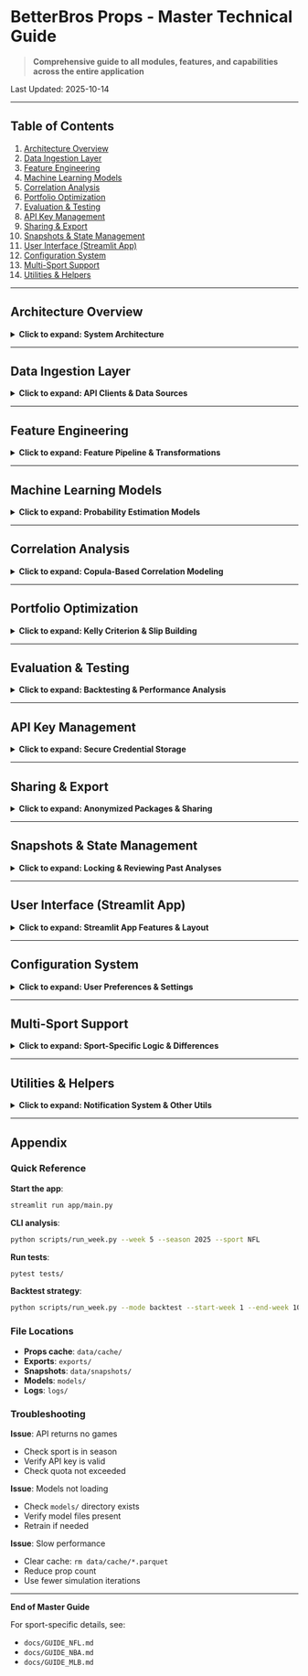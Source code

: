 # BetterBros Props - Master Technical Guide

> **Comprehensive guide to all modules, features, and capabilities across the entire application**

Last Updated: 2025-10-14

---

## Table of Contents

1. [Architecture Overview](#architecture-overview)
2. [Data Ingestion Layer](#data-ingestion-layer)
3. [Feature Engineering](#feature-engineering)
4. [Machine Learning Models](#machine-learning-models)
5. [Correlation Analysis](#correlation-analysis)
6. [Portfolio Optimization](#portfolio-optimization)
7. [Evaluation & Testing](#evaluation--testing)
8. [API Key Management](#api-key-management)
9. [Sharing & Export](#sharing--export)
10. [Snapshots & State Management](#snapshots--state-management)
11. [User Interface (Streamlit App)](#user-interface-streamlit-app)
12. [Configuration System](#configuration-system)
13. [Multi-Sport Support](#multi-sport-support)
14. [Utilities & Helpers](#utilities--helpers)

---

## Architecture Overview

<details>
<summary><strong>Click to expand: System Architecture</strong></summary>

### High-Level Flow

```
Data Ingestion → Feature Engineering → ML Models → Correlation → Optimization → UI Display
      ↓                  ↓                  ↓            ↓             ↓           ↓
  API Clients      Feature Pipeline    GBM/Bayes    Copulas    Kelly Criterion  Streamlit
```

### Directory Structure

```
betterbros-props/
├── app/                    # Streamlit UI application
│   └── main.py            # Main app entry point
├── src/                   # Backend source code
│   ├── ingest/           # Data ingestion (APIs, weather, injuries)
│   ├── features/         # Feature engineering pipeline
│   ├── models/           # ML probability models
│   ├── corr/             # Correlation & copula analysis
│   ├── optimize/         # Portfolio optimization
│   ├── eval/             # Backtesting & evaluation
│   ├── keys/             # API key management
│   ├── snapshots/        # State management
│   ├── share/            # Export & sharing
│   ├── utils/            # Utilities
│   └── config.py         # Central configuration
├── data/                 # Data storage (cache, snapshots)
├── docs/                 # User documentation
├── scripts/              # CLI tools
├── tests/                # Test suite
└── models/               # Trained ML models
```

### Core Philosophy

1. **Multi-Sport Support**: NFL, NBA, MLB with sport-specific logic
2. **Dual Data Sources**: The Odds API (primary) + SportsGameOdds (secondary)
3. **Ensemble Modeling**: GBM + Bayesian for robust probabilities
4. **Correlation-Aware**: Copulas capture complex dependencies
5. **Kelly Optimization**: Mathematical bankroll management
6. **Uncertainty Quantification**: Confidence intervals on all predictions

</details>

---

## Data Ingestion Layer

<details>
<summary><strong>Click to expand: API Clients & Data Sources</strong></summary>

### Module: `src/ingest/`

#### 1. **The Odds API Client** (`odds_api_client.py`)

**Purpose**: Primary data source for player props across all sports

**Key Functions**:
- `get_upcoming_games()`: Fetch upcoming games for a sport
- `get_player_props(game_id, market)`: Fetch props for specific game/market
- `fetch_all_player_props()`: Comprehensive prop fetch for all games

**Sport Support**:
- NFL: 14 prop markets (passing_yds, rushing_yds, receiving_yds, pass_tds, etc.)
- NBA: 11 prop markets (points, rebounds, assists, threes, PRA combos)
- MLB: 11 prop markets (hits, home_runs, rbis, strikeouts, total_bases)

**Configuration**:
```python
client = OddsAPIClient(api_key="your_key", sport="NFL")  # or "NBA", "MLB"
props = client.fetch_all_player_props(markets=["player_pass_yds", "player_pass_tds"])
```

**Rate Limits**: 500 free requests/month, then paid tiers

---

#### 2. **SportsGameOdds Client** (`sportgameodds_client.py`)

**Purpose**: Alternative/supplementary data source

**Key Functions**:
- `get_games()`: Fetch games by sport/date
- `get_player_props()`: Fetch player props
- Similar API to OddsAPIClient for easy swapping

**Usage**: Set `SPORTGAMEODDS_API_KEY` in `.env`

---

#### 3. **Sport Configuration** (`sport_config.py`)

**Purpose**: Centralized sport-specific configuration

**Key Functions**:
- `get_sport_key(sport)`: Map "NFL" → "americanfootball_nfl"
- `get_prop_markets(sport)`: Get all prop markets for a sport
- `normalize_prop_type(market, sport)`: Standardize prop naming
- `infer_position(prop_type, sport)`: Guess player position from prop type

**Sport Keys**:
```python
NFL: "americanfootball_nfl"
NBA: "basketball_nba"
MLB: "baseball_mlb"
```

---

#### 4. **Sleeper Client / Mock Data** (`sleeper_client.py`)

**Purpose**: Mock data generator for development/testing

**Key Functions**:
- `fetch_current_props(week, season, sport)`: Main entry point
- `_get_mock_props_nfl()`: Generate 100 NFL props
- `_get_mock_props_nba()`: Generate 75 NBA props (15 players × 5 prop types)
- `_get_mock_props_mlb()`: Generate 55 MLB props (10 batters + 5 pitchers)

**Mock Data Features**:
- Realistic player names (Mahomes, Luka, Ohtani, etc.)
- Realistic prop lines and odds
- Sport-specific positions and stats
- Cached to parquet files for speed

**Cache Location**: `data/cache/sleeper_{sport}_{week}_{season}.parquet`

---

#### 5. **Weather Provider** (`weather_provider.py`)

**Purpose**: Weather data for outdoor games (NFL, MLB)

**Key Functions**:
- `fetch_weather_for_game(game_id, date)`: Get weather for a game
- `enrich_props_with_weather(props_df)`: Add weather columns to dataframe

**Weather Factors**:
- Temperature (°F)
- Wind speed (mph)
- Precipitation probability (%)
- Is dome game (bool)

**Sport Logic**:
- **NFL**: All weather factors matter (wind affects passing, cold affects ball handling)
- **MLB**: Wind and temperature critical (affects fly balls, HRs)
- **NBA**: Always indoor, no weather impact

---

#### 6. **Injuries Provider** (`injuries_provider.py`)

**Purpose**: Player injury data

**Key Functions**:
- `fetch_injuries(sport, week, season)`: Get injury reports
- `enrich_props_with_injuries(props_df)`: Add injury status to dataframe

**Injury Statuses**: Out, Doubtful, Questionable, Probable, Healthy

**Current State**: Uses mock injuries. Future: Integrate real injury APIs

---

#### 7. **Baseline Stats** (`baseline_stats.py`)

**Purpose**: Historical player statistics

**Key Functions**:
- `fetch_player_baselines(sport, season)`: Get season averages
- `get_player_baseline(player_id, stat_type)`: Get specific stat

**Stats Tracked**:
- Season averages (yards, points, hits, etc.)
- Last 5 game averages
- Career averages
- Split stats (home/away, vs opponent, etc.)

</details>

---

## Feature Engineering

<details>
<summary><strong>Click to expand: Feature Pipeline & Transformations</strong></summary>

### Module: `src/features/pipeline.py`

**Purpose**: Transform raw props data into ML-ready features

### Main Function

```python
def build_full_features(props_df: pd.DataFrame, sport: str = "NFL") -> pd.DataFrame:
    """
    Complete feature engineering pipeline.

    Input: Raw props with lines and odds
    Output: Feature-rich dataframe ready for ML models
    """
```

### Feature Categories

#### 1. **Player Form Features**
- Recent game performance (last 1, 3, 5, 10 games)
- Consistency score (variance in recent games)
- Trend direction (improving vs declining)
- Hot streak detection (3+ games above average)

**Position-Specific Consistency**:
- NFL QB: 78-90% (most consistent)
- NFL RB: 70-82%
- NFL WR/TE: 65-80%
- NBA PG/SG/SF/PF/C: 68-85%
- MLB Batter/Pitcher: 60-78% (highest variance)

#### 2. **Usage Features**
- Snap share / minutes percentage
- Target share / shot attempts
- Red zone / clutch usage
- Game script impact

**Sport-Specific**:
- **NFL**: Snap %, target %, red zone %
- **NBA**: Minutes %, shot attempts %, clutch usage
- **MLB**: Plate appearance %, RISP situations

#### 3. **Matchup Features**
- Opponent defensive ranking
- Historical performance vs opponent
- Home/away splits
- Division/conference games

#### 4. **Context Features**
- Game total (over/under)
- Spread (expected margin)
- Team pace of play
- Rest days / back-to-back

#### 5. **Weather Features** (NFL/MLB only)
- Temperature (affects ball physics)
- Wind speed (affects passing/fly balls)
- Precipitation (affects handling)
- Dome game (no weather)

**Weather Impact Calculation**:
```python
# NFL: Wind > 15 mph = -15% passing yards
# MLB: Wind blowing out > 10 mph = +20% HR probability
# NBA: Always "None" (indoor)
```

#### 6. **Injury Features**
- Player injury status
- Key teammates out (usage boost)
- Opponent injuries (matchup advantage)

#### 7. **Odds-Derived Features**
- Implied probability from odds
- Market inefficiency score
- Line movement (if available)
- Sharp vs square action

### Feature Engineering Process

```python
# Step 1: Load raw props
props_df = fetch_current_props(week=5, season=2025, sport="NFL")

# Step 2: Build features
features_df = build_full_features(props_df, sport="NFL")

# Step 3: Feature validation
# - Check for nulls
# - Scale numeric features
# - Encode categorical features

# Step 4: Ready for ML models
predictions = model.predict_proba(features_df)
```

### Sport-Aware Feature Logic

The pipeline automatically detects sport and adjusts:
- Position recognition (QB/RB/WR vs PG/SG/SF vs BATTER/PITCHER)
- Usage metrics (snaps vs minutes vs plate appearances)
- Weather impact (critical vs moderate vs none)
- Consistency expectations (position-specific)

</details>

---

## Machine Learning Models

<details>
<summary><strong>Click to expand: Probability Estimation Models</strong></summary>

### Module: `src/models/`

**Philosophy**: Ensemble of complementary models for robust predictions

### 1. **Gradient Boosting Model** (`gbm.py`)

**Algorithm**: XGBoost or LightGBM

**Strengths**:
- Captures non-linear relationships
- Handles missing data well
- Fast training and prediction
- Feature importance insights

**Training Process**:
```python
from src.models.gbm import GradientBoostingModel

model = GradientBoostingModel(model_type="xgboost")
model.train(features_df, outcomes_df)
probabilities = model.predict_proba(new_features_df)
```

**Hyperparameters**:
- Max depth: 6-8
- Learning rate: 0.01-0.1
- N estimators: 100-500
- Min child weight: 1-5

**Output**: Point estimate probability (e.g., 0.65 = 65% chance of hitting over)

---

### 2. **Bayesian Hierarchical Model** (`bayes.py`)

**Algorithm**: PyMC3 or Stan

**Strengths**:
- Quantifies uncertainty (confidence intervals)
- Incorporates prior knowledge
- Handles small sample sizes
- Player-specific effects

**Model Structure**:
```
Global Effect (all players)
  ↓
Position Effect (QB, RB, WR, etc.)
  ↓
Player Effect (individual skill)
  ↓
Game Context Effect
  ↓
Final Probability
```

**Training Process**:
```python
from src.models.bayes import BayesianModel

model = BayesianModel()
model.fit(features_df, outcomes_df)
mean_prob, ci_lower, ci_upper = model.predict_with_uncertainty(new_features_df)
```

**Output**:
- Mean probability (e.g., 0.65)
- 95% CI (e.g., [0.58, 0.72])

---

### 3. **Ensemble Combination**

**Strategy**: Weighted average of GBM and Bayesian

```python
ensemble_prob = 0.6 * gbm_prob + 0.4 * bayes_prob
```

**Rationale**:
- GBM: Better at capturing patterns in abundant data
- Bayesian: Better at quantifying uncertainty
- Ensemble: Best of both worlds

---

### 4. **Model Calibration** (`calibration.py`)

**Purpose**: Ensure predicted probabilities match real-world frequencies

**Calibration Check**:
```python
# If model predicts 70% on 100 props, ~70 should hit
# If 80 hit, model is over-calibrated (too conservative)
# If 60 hit, model is under-calibrated (too aggressive)
```

**Calibration Methods**:
- Platt scaling
- Isotonic regression
- Beta calibration

**Monitoring**:
```python
from src.models.calibration import CalibrationMonitor

monitor = CalibrationMonitor()
monitor.check_calibration(predictions, actual_outcomes)
# Returns: calibration_score, drift_alert
```

**Drift Detection**:
- Weekly calibration checks
- Alert if score drops below 0.85
- Auto-retrain trigger

---

### Model Training Pipeline

```python
# 1. Load historical data
historical_df = load_past_outcomes(weeks=1-10, season=2024)

# 2. Build features
features_df = build_full_features(historical_df)

# 3. Train models
gbm_model = GradientBoostingModel()
gbm_model.train(features_df, outcomes)

bayes_model = BayesianModel()
bayes_model.fit(features_df, outcomes)

# 4. Validate
test_predictions = gbm_model.predict_proba(test_features_df)
calibration_score = check_calibration(test_predictions, test_outcomes)

# 5. Save
gbm_model.save("models/gbm_nfl_week5.pkl")
bayes_model.save("models/bayes_nfl_week5.pkl")
```

</details>

---

## Correlation Analysis

<details>
<summary><strong>Click to expand: Copula-Based Correlation Modeling</strong></summary>

### Module: `src/corr/correlation.py`

**Purpose**: Capture dependencies between player props for portfolio optimization

### Why Correlation Matters

**Example**:
- Mahomes passing yards OVER + Kelce receiving yards OVER = highly correlated
- If Mahomes throws for 300+, Kelce likely catches 80+
- Portfolio should account for this dependency

### Correlation Types

#### 1. **Same-Game Correlations**
- QB passing yards ↔ WR receiving yards (positive)
- Team total points ↔ Individual player TDs (positive)
- RB rushing attempts ↔ QB passing attempts (negative in run-heavy games)

#### 2. **Cross-Game Correlations**
- Weather-based (all outdoor games in snow)
- Opponent-based (two WRs vs same weak secondary)

#### 3. **Sport-Specific Correlations**
- **NFL**: High QB-receiver correlation
- **NBA**: High pace-driven correlations (all players benefit from fast games)
- **MLB**: Ballpark-driven correlations (hitter-friendly parks boost all batters)

### Copula Models

**What is a Copula?**
A mathematical function that models joint probability distributions.

**Types Used**:
1. **Gaussian Copula**: Symmetric correlations
2. **T-Copula**: Handles extreme events (both players pop off or both bust)
3. **Clayton Copula**: Lower-tail dependence (both underperform together)
4. **Gumbel Copula**: Upper-tail dependence (both overperform together)

### Implementation

```python
from src.corr.correlation import CorrelationAnalyzer

analyzer = CorrelationAnalyzer()

# Estimate correlations from historical data
correlation_matrix = analyzer.estimate_correlations(props_df, historical_outcomes)

# Fit copula
copula = analyzer.fit_copula(props_df, copula_type="t")

# Sample correlated outcomes
correlated_samples = copula.sample(n_simulations=10000)
```

### Correlation Matrix

Example for 3 props:
```
              Mahomes Pass Yds  Kelce Rec Yds  Hill Rec Yds
Mahomes Pass Yds      1.00            0.65          0.58
Kelce Rec Yds         0.65            1.00          0.35
Hill Rec Yds          0.58            0.35          1.00
```

### Using Correlations in Optimization

The optimizer uses correlation matrix to:
1. Avoid over-concentrated risk
2. Build diversified slips
3. Size positions appropriately

**Example**:
- High correlation (0.65+): Reduce combined exposure
- Low correlation (<0.30): Safe to combine
- Negative correlation: Natural hedge

</details>

---

## Portfolio Optimization

<details>
<summary><strong>Click to expand: Kelly Criterion & Slip Building</strong></summary>

### Module: `src/optimize/slip_opt.py`

**Purpose**: Build optimal prop combinations (slips) using Kelly criterion

### Kelly Criterion

**Formula**:
```
Kelly % = (bp - q) / b

where:
- b = decimal odds - 1
- p = win probability (from models)
- q = 1 - p (lose probability)
```

**Example**:
- Prop has -110 odds (1.91 decimal) → b = 0.91
- Model predicts 60% win probability → p = 0.60, q = 0.40
- Kelly = (0.91 × 0.60 - 0.40) / 0.91 = 0.16 (16% of bankroll)

### Fractional Kelly

**Problem**: Full Kelly is aggressive, high variance

**Solution**: Use fractional Kelly (e.g., 0.25 or 0.5 Kelly)

```python
# Quarter Kelly (most conservative)
position_size = kelly_percentage * 0.25

# Half Kelly (balanced)
position_size = kelly_percentage * 0.5
```

### Slip Optimizer

**Objective**: Maximize expected value while respecting constraints

```python
from src.optimize.slip_opt import SlipOptimizer

optimizer = SlipOptimizer(
    risk_mode="balanced",  # conservative, balanced, aggressive
    min_legs=2,
    max_legs=6,
    min_odds=1.5,
    max_odds=5.0
)

slips = optimizer.optimize(props_df, probabilities, correlations)
```

### Optimization Constraints

#### 1. **Leg Count**
- Min: 2 legs (parlays only)
- Max: 8 legs (avoid lottery tickets)

#### 2. **Odds Range**
- Min odds: 1.50 (-200) - avoid heavy juice
- Max odds: 5.00 (+400) - avoid long shots

#### 3. **Diversity Constraints**
- Max props from same player: 1-2
- Max props from same team: 2-3
- Max props from same game: 3-4

#### 4. **Correlation Constraints**
- Max sum of correlations in slip: 2.0
- Avoid highly correlated groups (sum >3.0)

#### 5. **Edge Threshold**
- Minimum edge: 5% (model prob - implied prob)
- Target edge: 10%+

### Risk Modes

#### Conservative Mode
- Fractional Kelly: 0.25
- Min edge: 8%
- Max legs: 4
- High diversity requirements

#### Balanced Mode
- Fractional Kelly: 0.5
- Min edge: 5%
- Max legs: 6
- Moderate diversity

#### Aggressive Mode
- Fractional Kelly: 0.75
- Min edge: 3%
- Max legs: 8
- Relaxed diversity

### Output

```python
[
  {
    "slip_id": 1,
    "legs": [
      {"player": "Mahomes", "prop": "Pass Yds", "line": 275.5, "pick": "OVER"},
      {"player": "Kelce", "prop": "Rec Yds", "line": 65.5, "pick": "OVER"},
    ],
    "combined_odds": 2.64,
    "win_probability": 0.42,
    "expected_value": 1.11,  # $1.11 return per $1 bet
    "kelly_percentage": 0.12,  # 12% of bankroll
    "risk_score": 0.65  # 0-1 scale
  },
  ...
]
```

</details>

---

## Evaluation & Testing

<details>
<summary><strong>Click to expand: Backtesting & Performance Analysis</strong></summary>

### Module: `src/eval/`

### 1. **Backtesting Engine** (`backtest.py`)

**Purpose**: Evaluate strategies on historical data

**Process**:
```python
from src.eval.backtest import Backtester

backtester = Backtester(
    start_week=1,
    end_week=10,
    season=2024,
    sport="NFL"
)

results = backtester.run_backtest(
    strategy="kelly_balanced",
    initial_bankroll=1000
)
```

**Metrics Tracked**:
- Total ROI
- Win rate
- Average edge
- Sharpe ratio
- Max drawdown
- Kelly deviation

**Output**:
```python
{
  "total_bets": 250,
  "wins": 142,
  "win_rate": 0.568,
  "total_roi": 0.18,  # 18% return
  "sharpe_ratio": 1.45,
  "max_drawdown": -0.12,  # -12% worst period
  "final_bankroll": 1180
}
```

---

### 2. **Experiment Tracking** (`experiments.py`)

**Purpose**: Track all parameter changes and outcomes

**Usage**:
```python
from src.eval.experiments import ExperimentTracker

tracker = ExperimentTracker()

# Start experiment
exp_id = tracker.start_experiment(
    name="test_conservative_kelly",
    parameters={"kelly_fraction": 0.25, "min_edge": 0.08}
)

# Run experiment
results = run_strategy(parameters)

# Log results
tracker.log_results(exp_id, results)

# Compare experiments
best_exp = tracker.get_best_experiment(metric="sharpe_ratio")
```

---

### 3. **Export System** (`exports.py`)

**Purpose**: Export props and slips to CSV

**Functions**:
```python
from src.eval.exports import export_props, export_slips

# Export all props with probabilities
export_props(
    props_df,
    probabilities,
    filepath="exports/week5_props.csv"
)

# Export optimized slips
export_slips(
    slips,
    filepath="exports/week5_slips.csv"
)
```

**CSV Format**:
```csv
player,prop_type,line,odds,model_prob,edge,confidence_lower,confidence_upper
Patrick Mahomes,Pass Yds,275.5,-110,0.68,0.15,0.62,0.74
Travis Kelce,Rec Yds,65.5,-105,0.58,0.08,0.52,0.64
```

</details>

---

## API Key Management

<details>
<summary><strong>Click to expand: Secure Credential Storage</strong></summary>

### Module: `src/keys/manager.py`

**Purpose**: Securely store and retrieve API keys

### Storage Methods

#### 1. **Environment Variables** (Default)
```bash
# .env file
ODDS_API_KEY=your_key_here
SPORTGAMEODDS_API_KEY=your_key_here
OPENWEATHER_API_KEY=your_key_here
```

#### 2. **Encrypted File Storage**
```python
from src.keys.manager import KeyManager

manager = KeyManager()

# Store key (encrypted)
manager.store_key("odds_api", "your_key_here")

# Retrieve key
api_key = manager.get_key("odds_api")
```

**Encryption**: Uses Fernet (symmetric encryption)

#### 3. **System Keychain** (macOS/Linux)
```python
manager = KeyManager(backend="keychain")
manager.store_key("odds_api", "your_key_here")
```

### API Key Validation

```python
# Validate key works
is_valid = manager.validate_key("odds_api")

# Check remaining quota
quota = manager.check_quota("odds_api")
# Returns: {"remaining": 450, "total": 500}
```

### Best Practices

1. **Never commit .env to git**
2. **Use .env.example as template**
3. **Rotate keys monthly**
4. **Monitor usage quotas**
5. **Use different keys for dev/prod**

</details>

---

## Sharing & Export

<details>
<summary><strong>Click to expand: Anonymized Packages & Sharing</strong></summary>

### Module: `src/share/pack.py`

**Purpose**: Create shareable analysis packages without revealing sensitive info

### Creating a Share Package

```python
from src.share.pack import create_share_package

package = create_share_package(
    props_df=props_df,
    slips=optimized_slips,
    week=5,
    season=2025,
    sport="NFL",
    anonymize=True  # Remove personal info
)

# Saves to: shares/nfl_week5_2025_share.zip
```

### Package Contents

```
share_package.zip
├── props.csv           # Props with probabilities (anonymized)
├── slips.csv           # Optimized slips
├── analysis.json       # Summary stats
├── correlations.csv    # Correlation matrix
└── README.txt          # How to use this package
```

### Anonymization

Removes:
- API keys
- User preferences
- Personal bankroll amounts
- Experiment history

Keeps:
- All analysis results
- Probabilities and edges
- Slip recommendations
- Model insights

### Importing a Share Package

```python
from src.share.pack import load_share_package

data = load_share_package("shares/nfl_week5_2025_share.zip")

props_df = data["props"]
slips = data["slips"]
correlations = data["correlations"]
```

</details>

---

## Snapshots & State Management

<details>
<summary><strong>Click to expand: Locking & Reviewing Past Analyses</strong></summary>

### Module: `src/snapshots/snapshot.py`

**Purpose**: Save and restore complete analysis states

### Creating a Snapshot

```python
from src.snapshots.snapshot import SnapshotManager

snapshot_mgr = SnapshotManager()

# Save current analysis
snapshot_id = snapshot_mgr.create_snapshot(
    props_df=props_df,
    features_df=features_df,
    probabilities=probabilities,
    slips=slips,
    metadata={
        "week": 5,
        "season": 2025,
        "sport": "NFL",
        "model_version": "v1.2.3"
    }
)
```

### Snapshot Storage

```
data/snapshots/
├── nfl_week5_2025_abc123.snapshot
├── nba_2025_10_14_def456.snapshot
└── mlb_2025_10_15_ghi789.snapshot
```

### Loading a Snapshot

```python
# List available snapshots
snapshots = snapshot_mgr.list_snapshots(sport="NFL", season=2025)

# Load specific snapshot
snapshot = snapshot_mgr.load_snapshot(snapshot_id="abc123")

props_df = snapshot["props"]
slips = snapshot["slips"]
metadata = snapshot["metadata"]
```

### Use Cases

1. **Compare Strategies**: Run different optimization on same props
2. **Audit Trail**: Review what was recommended at time of bet
3. **Model Improvement**: Compare new models to old on same data
4. **Learning**: Review successful vs unsuccessful analyses

</details>

---

## User Interface (Streamlit App)

<details>
<summary><strong>Click to expand: Streamlit App Features & Layout</strong></summary>

### Module: `app/main.py`

**Purpose**: Interactive web interface for all features

### App Layout

#### 1. **Sidebar Controls**
- Sport selector (NFL/NBA/MLB)
- Data source (Odds API / Mock Data)
- Week/Season selectors
- Risk mode (Conservative/Balanced/Aggressive)
- Refresh button

#### 2. **Main Content Tabs**

**Tab 1: Props Explorer**
- Table of all props with probabilities
- Filter by position, team, prop type
- Sort by edge, confidence
- Trend chips (🔥 hot streak, ❄️ cold streak, 🎯 target)
- Export to CSV button

**Tab 2: Slip Optimizer**
- Display optimized slips
- Slip cards with:
  - Combined odds
  - Win probability
  - Expected value
  - Risk score
- Diversity metrics
- Export slips button

**Tab 3: Correlation Inspector**
- Heatmap of correlations
- Scatter plots of prop relationships
- Filter by game, team
- Identify hedges and stacks

**Tab 4: What-If Sandbox**
- Adjust probabilities manually
- See impact on slip optimization
- Test different scenarios
- Save custom scenarios

**Tab 5: Calibration Monitor**
- Model performance metrics
- Calibration curve
- Drift alerts
- Historical accuracy

**Tab 6: Settings**
- User preferences
- API key management
- Export paths
- UI customization

### Interactive Features

#### Trend Chips
- 🔥 **Hot Streak**: 3+ games above average
- ❄️ **Cold Streak**: 3+ games below average
- 🎯 **High Confidence**: Narrow confidence interval
- ⚠️ **Low Confidence**: Wide confidence interval
- 💥 **Ceiling Game**: Matchup suggests explosion
- 🐌 **Floor Game**: Matchup suggests limited upside

#### Filters
- Position (QB, RB, WR, TE, K)
- Prop type (yards, TDs, receptions, etc.)
- Team
- Edge threshold (show only 5%+ edge)
- Confidence threshold

#### Visualizations
- Probability distribution curves
- Edge bar charts
- Correlation heatmaps
- Win rate time series
- Bankroll growth charts

</details>

---

## Configuration System

<details>
<summary><strong>Click to expand: User Preferences & Settings</strong></summary>

### Configuration Files

#### 1. **user_prefs.yaml**

Main configuration file for user preferences:

```yaml
# Risk tolerance
risk_mode: balanced  # conservative, balanced, aggressive

# Slip constraints
slip:
  min_legs: 2
  max_legs: 6
  min_odds: 1.5
  max_odds: 5.0
  min_edge: 0.05

# Diversity settings
diversity:
  min_players: 3
  max_same_team: 3
  max_same_game: 4
  max_same_position: 2

# Correlation settings
correlation:
  max_correlation: 0.70
  copula_type: "t"

# Export settings
export:
  format: "csv"
  include_probabilities: true
  include_features: false
  include_analysis: true

# UI preferences
ui:
  default_sport: "NFL"
  default_data_source: "mock"
  props_per_page: 50
  theme: "dark"
```

#### 2. **.env**

Environment variables for secrets:

```env
# API Keys
ODDS_API_KEY=your_key_here
SPORTGAMEODDS_API_KEY=your_key_here
OPENWEATHER_API_KEY=your_key_here

# Paths
DATA_DIR=./data
CACHE_DIR=./data/cache
EXPORTS_DIR=./exports

# App Settings
DEBUG=False
LOG_LEVEL=INFO
```

#### 3. **src/config.py**

Python configuration module:

```python
from src.config import Config

config = Config()

# Access settings
risk_mode = config.risk_mode
min_edge = config.slip.min_edge
max_legs = config.slip.max_legs
```

### Configuration Hierarchy

1. **Defaults** (in code)
2. **user_prefs.yaml** (overrides defaults)
3. **Environment variables** (overrides YAML)
4. **UI settings** (overrides all, session only)

</details>

---

## Multi-Sport Support

<details>
<summary><strong>Click to expand: Sport-Specific Logic & Differences</strong></summary>

### Sport Configuration

Each sport has unique characteristics handled by the system:

### NFL (American Football)

**Prop Markets (14)**:
- Passing: yards, TDs, completions, attempts, interceptions
- Rushing: yards, TDs, attempts
- Receiving: yards, TDs, receptions
- Kicking: total points

**Positions**: QB, RB, WR, TE, K

**Key Factors**:
- Weather critical (wind, temperature, precipitation)
- Game script (leading teams run more)
- Injuries impact usage dramatically
- Weekly schedule (once per week)

**Consistency**:
- QB: Highest (78-90%)
- RB: Moderate (70-82%)
- WR/TE: Lower (65-80%)

**Best Props**: Passing/rushing yards (most consistent)

---

### NBA (Basketball)

**Prop Markets (11)**:
- Scoring: points, three-pointers, free throws
- Playmaking: assists
- Rebounding: rebounds
- Defense: steals, blocks
- Combos: points+assists, points+rebounds, PRA

**Positions**: PG, SG, SF, PF, C

**Key Factors**:
- Minutes played (30+ preferred)
- Usage rate (20%+ for stars)
- Pace of play (faster = more stats)
- Back-to-back games (fatigue)
- All indoor (no weather)

**Consistency**:
- All positions: 68-85% (moderate variance)

**Best Props**: PRA combos, points, assists

---

### MLB (Baseball)

**Prop Markets (11)**:
- Batters: hits, home runs, RBIs, total bases, runs, stolen bases
- Pitchers: strikeouts, hits allowed, earned runs, walks, outs recorded

**Positions**: BATTER, PITCHER

**Key Factors**:
- Ballpark (hitter vs pitcher friendly)
- Weather (wind, temperature affect fly balls)
- Platoon splits (RHB vs LHP, LHB vs RHP)
- Lineup position (1-4 get more at-bats)
- Pitcher pitch count limits

**Consistency**:
- Batters: Low (60-75%)
- Pitchers: Moderate (65-80%)

**Best Props**: Pitcher strikeouts, batter hits

---

### Sport Detection

The system automatically detects sport from game IDs and adjusts logic:

```python
def infer_sport_from_game_id(game_id: str) -> str:
    if game_id.startswith("nfl_"):
        return "NFL"
    elif game_id.startswith("nba_"):
        return "NBA"
    elif game_id.startswith("mlb_"):
        return "MLB"
```

### Sport-Specific Processing

Feature engineering, weather impact, and optimization all adapt based on sport parameter.

</details>

---

## Utilities & Helpers

<details>
<summary><strong>Click to expand: Notification System & Other Utils</strong></summary>

### Module: `src/utils/`

#### Prop Notifications (`prop_notifications.py`)

**Purpose**: Alert system for value props and opportunities

**Features**:
- Email alerts for high-edge props
- Push notifications (via external service)
- Discord/Slack webhooks
- Custom thresholds

**Usage**:
```python
from src.utils.prop_notifications import NotificationManager

notifier = NotificationManager(
    email="user@example.com",
    min_edge=0.10  # Alert for 10%+ edge
)

# Check props and send alerts
notifier.check_and_notify(props_df, probabilities)
```

**Alert Format**:
```
🚨 High Value Prop Alert!

Player: Patrick Mahomes
Prop: Pass Yds OVER 275.5
Odds: -110 (implied 52.4%)
Model: 68% (15.6% edge)
Confidence: [62%, 74%]

Recommendation: 🟢 Strong bet
Kelly: 12% of bankroll
```

</details>

---

## Appendix

### Quick Reference

**Start the app**:
```bash
streamlit run app/main.py
```

**CLI analysis**:
```bash
python scripts/run_week.py --week 5 --season 2025 --sport NFL
```

**Run tests**:
```bash
pytest tests/
```

**Backtest strategy**:
```bash
python scripts/run_week.py --mode backtest --start-week 1 --end-week 10
```

### File Locations

- **Props cache**: `data/cache/`
- **Exports**: `exports/`
- **Snapshots**: `data/snapshots/`
- **Models**: `models/`
- **Logs**: `logs/`

### Troubleshooting

**Issue**: API returns no games
- Check sport is in season
- Verify API key is valid
- Check quota not exceeded

**Issue**: Models not loading
- Check `models/` directory exists
- Verify model files present
- Retrain if needed

**Issue**: Slow performance
- Clear cache: `rm data/cache/*.parquet`
- Reduce prop count
- Use fewer simulation iterations

---

**End of Master Guide**

For sport-specific details, see:
- `docs/GUIDE_NFL.md`
- `docs/GUIDE_NBA.md`
- `docs/GUIDE_MLB.md`
